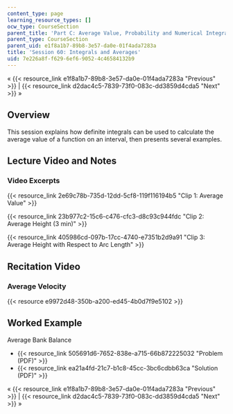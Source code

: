 ```yaml
---
content_type: page
learning_resource_types: []
ocw_type: CourseSection
parent_title: 'Part C: Average Value, Probability and Numerical Integration'
parent_type: CourseSection
parent_uid: e1f8a1b7-89b8-3e57-da0e-01f4ada7283a
title: 'Session 60: Integrals and Averages'
uid: 7e226a8f-f629-6ef6-9052-4c46584132b9
---
```


« {{< resource_link e1f8a1b7-89b8-3e57-da0e-01f4ada7283a "Previous" >}} | {{< resource_link d2dac4c5-7839-73f0-083c-dd3859d4cda5 "Next" >}} »

Overview
--------

This session explains how definite integrals can be used to calculate the average value of a function on an interval, then presents several examples.

Lecture Video and Notes
-----------------------

### Video Excerpts

{{< resource_link 2e69c78b-735d-12dd-5cf8-119f116194b5 "Clip 1: Average Value" >}}

{{< resource_link 23b977c2-15c6-c476-cfc3-d8c93c944fdc "Clip 2: Average Height (3 min)" >}}

{{< resource_link 405986cd-097b-17cc-4740-e7351b2d9a91 "Clip 3: Average Height with Respect to Arc Length" >}}

Recitation Video
----------------

### Average Velocity

{{< resource e9972d48-350b-a200-ed45-4b0d7f9e5102 >}}

Worked Example
--------------

Average Bank Balance

*   {{< resource_link 505691d6-7652-838e-a715-66b872225032 "Problem (PDF)" >}}
*   {{< resource_link ea21a4fd-21c7-b1c8-45cc-3bc6cdbb63ca "Solution (PDF)" >}}

« {{< resource_link e1f8a1b7-89b8-3e57-da0e-01f4ada7283a "Previous" >}} | {{< resource_link d2dac4c5-7839-73f0-083c-dd3859d4cda5 "Next" >}} »